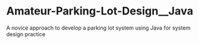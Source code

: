 # Amateur-Parking-Lot-Design__Java
A novice approach to develop a parking lot system using Java for system design practice
